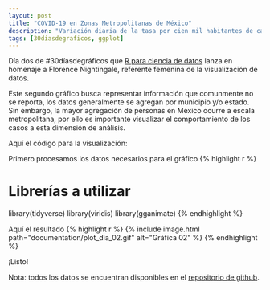 ```yaml
---
layout: post
title: "COVID-19 en Zonas Metropolitanas de México"
description: "Variación diaria de la tasa por cien mil habitantes de casos de COVID-19 en Zonas Metropolitanas de México de más de 10 millones de habitantes."
tags: [30diasdegraficos, ggplot]
---
```


Día dos de #30díasdegráficos que [R para ciencia de datos](https://github.com/cienciadedatos/datos-de-miercoles/blob/master/30-dias-de-graficos-2020.md) lanza en homenaje a Florence Nightingale, referente femenina de la visualización de datos.

Este segundo gráfico busca representar información que comunmente no se reporta, los datos generalmente se agregan por municipio y/o estado. Sin embargo, la mayor agregación de personas en México ocurre a escala metropolitana, por ello es importante visualizar el comportamiento de los casos a esta dimensión de análisis.

Aquí el código para la visualización:

Primero procesamos los datos necesarios para el gráfico
{% highlight r %}
# Librerías a utilizar
library(tidyverse)
library(viridis)
library(gganimate)
{% endhighlight %}

Aquí el resultado
{% highlight r %}
{% include image.html path="documentation/plot_dia_02.gif" alt="Gráfica 02" %}
{% endhighlight %}

¡Listo!

Nota: todos los datos se encuentran disponibles en el [repositorio de github](https://github.com/texcalac/30_dias_graficos/tree/master/datos).
